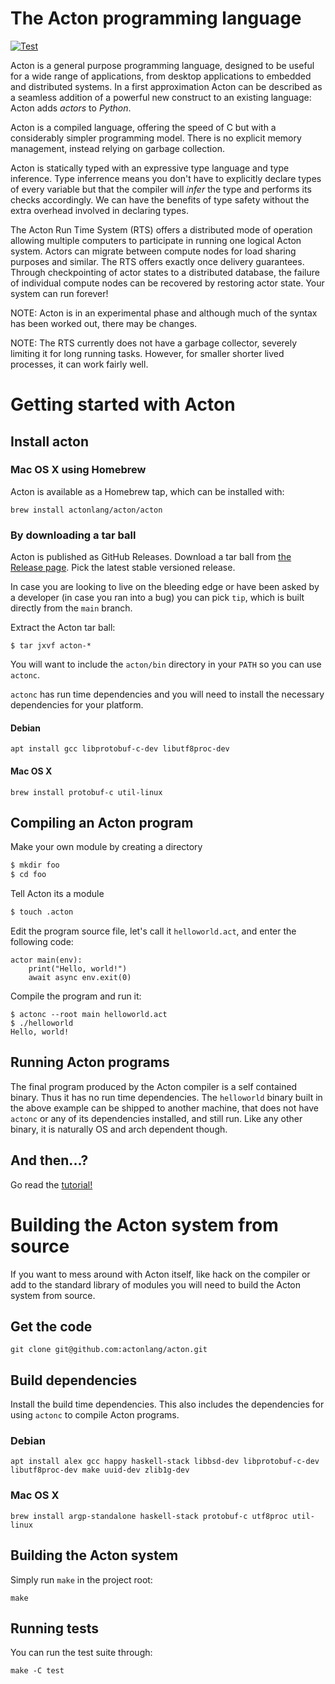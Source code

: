 # The Acton programming language
[![Test](https://github.com/actonlang/acton/actions/workflows/test.yml/badge.svg)](https://github.com/actonlang/acton/actions/workflows/test.yml)

Acton is a general purpose programming language, designed to be useful for a
wide range of applications, from desktop applications to embedded and
distributed systems. In a first approximation Acton can be described as a
seamless addition of a powerful new construct to an existing language: Acton
adds *actors* to *Python*.

Acton is a compiled language, offering the speed of C but with a considerably
simpler programming model. There is no explicit memory management, instead
relying on garbage collection.

Acton is statically typed with an expressive type language and type inference.
Type inferrence means you don't have to explicitly declare types of every
variable but that the compiler will *infer* the type and performs its checks
accordingly. We can have the benefits of type safety without the extra overhead
involved in declaring types.

The Acton Run Time System (RTS) offers a distributed mode of operation allowing
multiple computers to participate in running one logical Acton system. Actors
can migrate between compute nodes for load sharing purposes and similar. The RTS
offers exactly once delivery guarantees. Through checkpointing of actor states
to a distributed database, the failure of individual compute nodes can be
recovered by restoring actor state. Your system can run forever!

NOTE: Acton is in an experimental phase and although much of the syntax has been
worked out, there may be changes.

NOTE: The RTS currently does not have a garbage collector, severely limiting it
for long running tasks. However, for smaller shorter lived processes, it can
work fairly well.


# Getting started with Acton

## Install acton

### Mac OS X using Homebrew
Acton is available as a Homebrew tap, which can be installed with:
```
brew install actonlang/acton/acton
```

### By downloading a tar ball

Acton is published as GitHub Releases. Download a tar ball from [the Release
page](https://github.com/actonlang/acton/releases). Pick the latest stable
versioned release.

In case you are looking to live on the bleeding edge or have been asked by a
developer (in case you ran into a bug) you can pick `tip`, which is built
directly from the `main` branch.

Extract the Acton tar ball:
```
$ tar jxvf acton-*
```

You will want to include the `acton/bin` directory in your `PATH` so you can use
`actonc`.

`actonc` has run time dependencies and you will need to install the necessary
dependencies for your platform.

#### Debian
```
apt install gcc libprotobuf-c-dev libutf8proc-dev
```

#### Mac OS X
```
brew install protobuf-c util-linux
```

## Compiling an Acton program

Make your own module by creating a directory

```sh
$ mkdir foo
$ cd foo
```

Tell Acton its a module
```sh
$ touch .acton
```

Edit the program source file, let's call it `helloworld.act`, and enter the
following code:

``` Acton
actor main(env):
    print("Hello, world!")
    await async env.exit(0)
```

Compile the program and run it:

```
$ actonc --root main helloworld.act
$ ./helloworld
Hello, world!
```

## Running Acton programs
The final program produced by the Acton compiler is a self contained binary.
Thus it has no run time dependencies. The `helloworld` binary built in the
above example can be shipped to another machine, that does not have `actonc` or
any of its dependencies installed, and still run. Like any other binary, it is
naturally OS and arch dependent though.

## And then...?
Go read the [tutorial!](docs/tutorial/index.html)

# Building the Acton system from source
If you want to mess around with Acton itself, like hack on the compiler or add
to the standard library of modules you will need to build the Acton system from
source.

## Get the code
```
git clone git@github.com:actonlang/acton.git
```

## Build dependencies
Install the build time dependencies. This also includes the dependencies for
using `actonc` to compile Acton programs.

### Debian
```
apt install alex gcc happy haskell-stack libbsd-dev libprotobuf-c-dev libutf8proc-dev make uuid-dev zlib1g-dev
```

### Mac OS X
```
brew install argp-standalone haskell-stack protobuf-c utf8proc util-linux
```

## Building the Acton system
Simply run `make` in the project root:
```
make
```

## Running tests
You can run the test suite through:
```
make -C test
```

